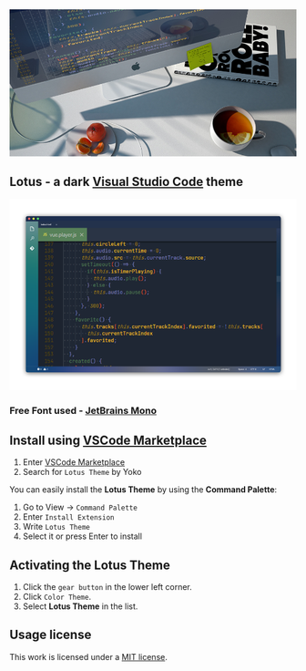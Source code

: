 <img src="img/head.jpg" >

## Lotus - a dark [Visual Studio Code](https://code.visualstudio.com) theme

<img src="img/code.png" >

### Free Font used - [JetBrains Mono](https://www.jetbrains.com/lp/mono/)

## Install using [VSCode Marketplace](https://marketplace.visualstudio.com/items?itemName=Yoko-Luxelego.lotus)

1. Enter [VSCode Marketplace](https://marketplace.visualstudio.com/items?itemName=Yoko-Luxelego.lotus)
2. Search for `Lotus Theme` by Yoko

You can easily install the **Lotus Theme** by using the **Command Palette**:

1. Go to View -> `Command Palette`
2. Enter `Install Extension`
3. Write `Lotus Theme`
4. Select it or press Enter to install

## Activating the Lotus Theme

1. Click the `gear button` in the lower left corner.
2. Click `Color Theme`.
3. Select **Lotus Theme** in the list.

## Usage license

This work is licensed under a [MIT license](https://github.com/luxelego/lotus_vscode_theme/blob/main/LICENSE).
